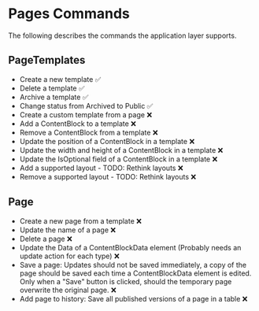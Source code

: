 # Pages Commands
The following describes the commands the application layer supports.

## PageTemplates
- Create a new template ✅
- Delete a template ✅
- Archive a template ✅
- Change status from Archived to Public ✅
- Create a custom template from a page ❌
- Add a ContentBlock to a template ❌
- Remove a ContentBlock from a template ❌
- Update the position of a ContentBlock in a template ❌
- Update the width and height of a ContentBlock in a template ❌
- Update the IsOptional field of a ContentBlock in a template ❌
- Add a supported layout - TODO: Rethink layouts ❌
- Remove a supported layout - TODO: Rethink layouts ❌

## Page
- Create a new page from a template ❌
- Update the name of a page ❌
- Delete a page ❌
- Update the Data of a ContentBlockData element 
  (Probably needs an update action for each type) ❌
- Save a page: Updates should not be saved immediately, a copy of the page 
  should be saved each time a ContentBlockData element is edited. 
  Only when a "Save" button is clicked, should the temporary
  page overwrite the original page. ❌
- Add page to history: Save all published versions of a page in a table ❌
